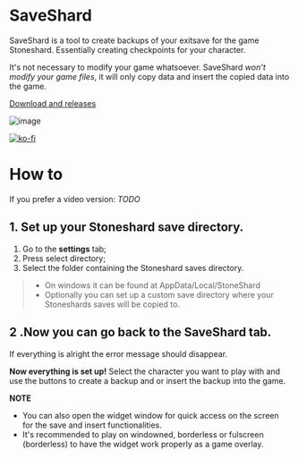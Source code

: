 # SaveShard
SaveShard is a tool to create backups of your exitsave for the game Stoneshard. Essentially creating checkpoints for your character.

It's not necessary to modify your game whatsoever. SaveShard *won't modify your game files*, it will only copy data and insert the copied data into the game.

[Download and releases](https://github.com/zMenta/SaveShard/releases)

![image](https://github.com/zMenta/SaveShard/assets/70714721/644f45ca-7e6c-4db3-a137-659c1c9d4ded)

[![ko-fi](https://ko-fi.com/img/githubbutton_sm.svg)](https://ko-fi.com/J3J5LJFPI)

# How to

If you prefer a video version:  *TODO*

## 1. Set up your Stoneshard save directory.
1. Go to the **settings** tab;
2. Press select directory;
3. Select the folder containing the Stoneshard saves directory.

>- On windows it can be found at AppData/Local/StoneShard
>- Optionally you can set up a custom save directory where your Stoneshards saves will be copied to.

## 2 .Now you can go back to the SaveShard tab.
If everything is alright the error message should disappear.

**Now everything is set up!**
Select the character you want to play with and use the buttons to create a backup and or insert the backup into the game.

**NOTE**
- You can also open the widget window for quick access on the screen for the save and insert functionalities.
- It's recommended to play on windowned, borderless or fulscreen (borderless) to have the widget work properly as a game overlay.
